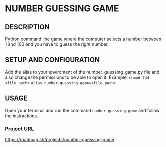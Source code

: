 # NUMBER GUESSING GAME

## DESCRIPTION

Python command line game where the computer selects a number between 1 and 100 and you have to guess the right number.

## SETUP AND CONFIGURATION
Add the alias to your enviroment of the number_guessing_game.py file and also change the permissions to be able to open it.
Example:
`chmod 744 <file_path>`
`alias number-guessing-game=<file_path>`

## USAGE
Open your terminal and run the command `number-guessing-game` and follow the instractions.

### Project URL
https://roadmap.sh/projects/number-guessing-game